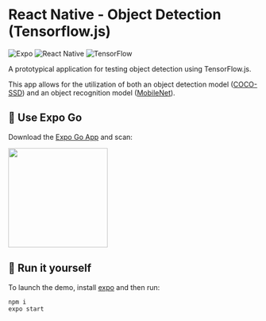 # React Native - Object Detection (Tensorflow.js)

![Expo](https://img.shields.io/badge/expo-1C1E24?style=for-the-badge&logo=expo&logoColor=#D04A37)
![React Native](https://img.shields.io/badge/react_native-%2320232a.svg?style=for-the-badge&logo=react&logoColor=%2361DAFB) 
![TensorFlow](https://img.shields.io/badge/TensorFlow-%23FF6F00.svg?style=for-the-badge&logo=TensorFlow&logoColor=white)

A prototypical application for testing object detection using TensorFlow.js. 

This app allows for the utilization of both an object detection model ([COCO-SSD](https://github.com/tensorflow/tfjs-models/tree/master/coco-ssd)) and an object recognition model ([MobileNet](https://github.com/tensorflow/tfjs-models/tree/master/mobilenet)).

## 📱 Use Expo Go 

Download the [Expo Go App](https://expo.dev/go) and scan:

<img src="https://qr.expo.dev/eas-update?slug=exp&projectId=18d051d1-82bf-4e35-967f-74f3419fcdd2&groupId=a592d797-f59b-430e-9750-ad2b46b77601" style="height: 200px" />


## 🚀 Run it yourself

To launch the demo, install [expo](https://docs.expo.dev/get-started/installation/) and then run:

```js
npm i
expo start
```
